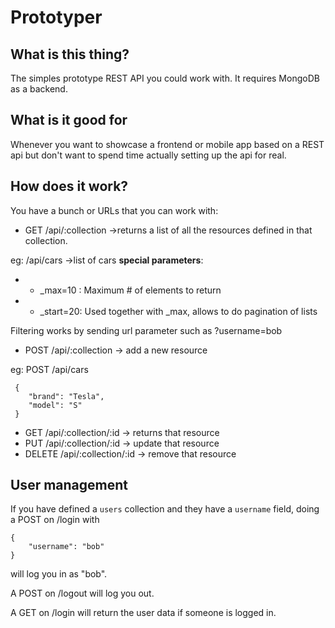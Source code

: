 # Prototyper

## What is this thing?

The simples prototype REST API you could work with. It requires MongoDB as a backend.

## What is it good for

Whenever you want to showcase a frontend or mobile app based on a REST api but
don't want to spend time actually setting up the api for real.

## How does it work?

You have a bunch or URLs that you can work with:

 * GET /api/:collection ->returns a list of all the resources defined in that
 collection.

 eg: /api/cars ->list of cars
 **special parameters**:

 * * _max=10 : Maximum # of elements to return
 * * _start=20: Used together with _max, allows to do pagination of lists

 Filtering works by sending url parameter such as ?username=bob

 * POST /api/:collection -> add a new resource

 eg: POST /api/cars

     {
        "brand": "Tesla",
        "model": "S"
     }
 * GET /api/:collection/:id -> returns that resource
 * PUT /api/:collection/:id -> update that resource
 * DELETE /api/:collection/:id -> remove that resource

## User management

If you have defined a `users` collection and they have a `username` field,
doing a POST on /login with

    {
        "username": "bob"
    }

will log you in as "bob".

A POST on /logout will log you out.

A GET on /login will return the user data if someone is logged in.